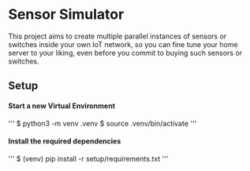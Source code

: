 # Sensor Simulator

This project aims to create multiple parallel instances of sensors or switches inside your own IoT network, so you can fine tune your home server to your liking, even before you commit to buying such sensors or switches.

## Setup

#### Start a new Virtual Environment

'''
$ python3 -m venv .venv
$ source .venv/bin/activate
'''

#### Install the required dependencies

'''
$ (venv) pip install -r setup/requirements.txt
'''
